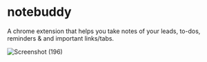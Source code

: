 # notebuddy
A chrome extension that helps you take notes of your leads, to-dos, reminders & and important links/tabs.



![Screenshot (196)](https://user-images.githubusercontent.com/58699916/178784093-f6403f53-1714-4c30-80fa-59dd239cc8fd.png)
